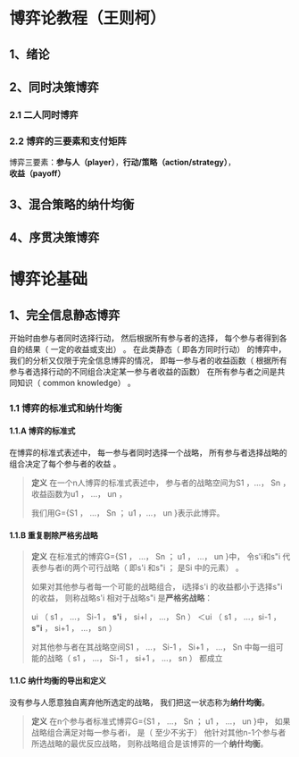 # 博弈论教程（王则柯）

## 1、绪论

## 2、同时决策博弈

### 2.1 二人同时博弈

### 2.2 博弈的三要素和支付矩阵

博弈三要素：**参与人（player）**，**行动/策略（action/strategy）**，**收益（payoff）**



## 3、混合策略的纳什均衡

## 4、序贯决策博弈



# 博弈论基础

## 1、完全信息静态博弈

开始时由参与者同时选择行动， 然后根据所有参与者的选择， 每个参与者得到各自的结果（ 一定的收益或支出） 。 在此类静态（ 即各方同时行动） 的博弈中， 我们的分析又仅限于完全信息博弈的情况， 即每一参与者的收益函数（ 根据所有参与者选择行动的不同组合决定某一参与者收益的函数） 在所有参与者之间是共同知识（ common knowledge） 。  



### 1.1 博弈的标准式和纳什均衡

#### 1.1.A 博弈的标准式

在博弈的标准式表述中， 每一参与者同时选择一个战略， 所有参与者选择战略的组合决定了每个参与者的收益 。

> **定义** 在一个n人博弈的标准式表述中， 参与者的战略空间为S1 ，…， Sn ， 收益函数为u1 ， …， un ， 
>
> 我们用G={S1 ， …， Sn ； u1 ，…， un }表示此博弈。  



#### 1.1.B 重复剔除严格劣战略

> **定义** 在标准式的博弈G={S1 ， …， Sn ； u1 ， …， un }中， 令s'i和s"i 代表参与者i的两个可行战略（ 即s'i 和s"i ； 是Si 中的元素） 。
>
> 如果对其他参与者每一个可能的战略组合， i选择s'i 的收益都小于选择s"i 的收益， 则称战略s'i 相对于战略s"i 是**严格劣战略**：
>
> ui （ s1 ， …， Si-1 ， **s'i** ， si+l ， …， Sn ） ＜ui （ s1 ， …，si-1 ， **s"i** ， si+1 ， …， sn ）  
>
> 对其他参与者在其战略空间S1 ， …， Si-1 ， Si+1 ， …， Sn 中每一组可能的战略（ s1 ， …， Si-1 ， si+1 ， …， sn ） 都成立  



#### 1.1.C 纳什均衡的导出和定义

没有参与人愿意独自离弃他所选定的战略， 我们把这一状态称为**纳什均衡**。  

> **定义** 在n个参与者标准式博弈G={S1 ， …， Sn ； u1 ， …， un }中， 如果战略组合满足对每一参与者i， 是（ 至少不劣于） 他针对其他n-1个参与者所选战略的最优反应战略， 则称战略组合是该博弈的一个**纳什均衡**。  



















